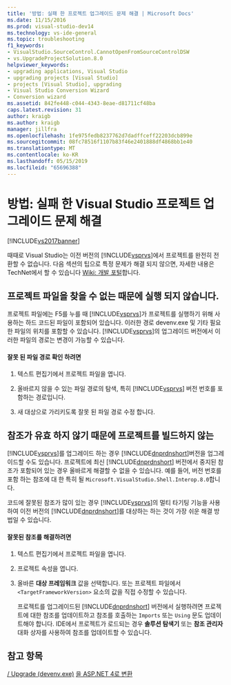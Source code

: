 ```yaml
---
title: '방법: 실패 한 프로젝트 업그레이드 문제 해결 | Microsoft Docs'
ms.date: 11/15/2016
ms.prod: visual-studio-dev14
ms.technology: vs-ide-general
ms.topic: troubleshooting
f1_keywords:
- VisualStudio.SourceControl.CannotOpenFromSourceControlDSW
- vs.UpgradeProjectSolution.8.0
helpviewer_keywords:
- upgrading applications, Visual Studio
- upgrading projects [Visual Studio]
- projects [Visual Studio], upgrading
- Visual Studio Conversion Wizard
- Conversion wizard
ms.assetid: 842fe448-c044-4343-8eae-d81711cf48ba
caps.latest.revision: 31
author: kraigb
ms.author: kraigb
manager: jillfra
ms.openlocfilehash: 1fe975fedb8237762d7dadffceff22203dcb899e
ms.sourcegitcommit: 08fc78516f1107b83f46e2401888df4868bb1e40
ms.translationtype: MT
ms.contentlocale: ko-KR
ms.lasthandoff: 05/15/2019
ms.locfileid: "65696388"
---
```

# <a name="how-to-troubleshoot-unsuccessful-visual-studio-project-upgrades"></a>방법: 실패 한 Visual Studio 프로젝트 업그레이드 문제 해결
[!INCLUDE[vs2017banner](../includes/vs2017banner.md)]

때때로 Visual Studio는 이전 버전의 [!INCLUDE[vsprvs](../includes/vsprvs-md.md)]에서 프로젝트를 완전히 전환할 수 없습니다. 다음 섹션의 팁으로 특정 문제가 해결 되지 않으면, 자세한 내용은 TechNet에서 할 수 있습니다 [Wiki: 개발 포털](http://go.microsoft.com/fwlink/?LinkId=254808)합니다.

## <a name="the-project-does-not-run-because-files-are-not-found"></a>프로젝트 파일을 찾을 수 없는 때문에 실행 되지 않습니다.
 프로젝트 파일에는 F5를 누를 때 [!INCLUDE[vsprvs](../includes/vsprvs-md.md)]가 프로젝트를 실행하기 위해 사용하는 하드 코드된 파일이 포함되어 있습니다. 이러한 경로 devenv.exe 및 기타 필요한 파일의 위치를 포함할 수 있습니다. [!INCLUDE[vsprvs](../includes/vsprvs-md.md)]의 업그레이드 버전에서 이러한 파일의 경로는 변경이 가능할 수 있습니다.

#### <a name="to-resolve-incorrect-file-paths"></a>잘못 된 파일 경로 확인 하려면

1. 텍스트 편집기에서 프로젝트 파일을 엽니다.

2. 올바르지 않을 수 있는 파일 경로의 탐색, 특히 [!INCLUDE[vsprvs](../includes/vsprvs-md.md)] 버전 번호를 포함하는 경로입니다.

3. 새 대상으로 가리키도록 잘못 된 파일 경로 수정 합니다.

## <a name="the-project-does-not-build-because-references-are-not-valid"></a>참조가 유효 하지 않기 때문에 프로젝트를 빌드하지 않는
 [!INCLUDE[vsprvs](../includes/vsprvs-md.md)]를 업그레이드 하는 경우 [!INCLUDE[dnprdnshort](../includes/dnprdnshort-md.md)]버전을 업그레이드할 수도 있습니다. 프로젝트에 최신 [!INCLUDE[dnprdnshort](../includes/dnprdnshort-md.md)] 버전에서 중지된 참조가 포함되어 있는 경우 올바르게 해결할 수 없을 수 있습니다. 예를 들어, 버전 번호를 포함 하는 참조에 대 한 특히 될 `Microsoft.VisualStudio.Shell.Interop.8.0`합니다.

 코드에 잘못된 참조가 많이 있는 경우 [!INCLUDE[vsprvs](../includes/vsprvs-md.md)]의 멀티 타기팅 기능을 사용하여 이전 버전의 [!INCLUDE[dnprdnshort](../includes/dnprdnshort-md.md)]를 대상하는 하는 것이 가장 쉬운 해결 방법일 수 있습니다.

#### <a name="to-resolve-incorrect-references"></a>잘못된 참조를 해결하려면

1. 텍스트 편집기에서 프로젝트 파일을 엽니다.

2. 프로젝트 속성을 엽니다.

3. 올바른 **대상 프레임워크** 값을 선택합니다. 또는 프로젝트 파일에서 `<TargetFrameworkVersion>` 요소의 값을 직접 수정할 수 있습니다.

   프로젝트를 업그레이드된 [!INCLUDE[dnprdnshort](../includes/dnprdnshort-md.md)] 버전에서 실행하려면 프로젝트에 대한 참조를 업데이트하고 참조를 호출하는 `Imports` 또는 `Using` 문도 업데이트해야 합니다. IDE에서 프로젝트가 로드되는 경우 **솔루션 탐색기** 또는 **참조 관리자** 대화 상자를 사용하여 참조를 업데이트할 수 있습니다.

## <a name="see-also"></a>참고 항목
 [/ Upgrade (devenv.exe)](../ide/reference/upgrade-devenv-exe.md) [을 ASP.NET 4로 변환](https://msdn.microsoft.com/library/790147c6-36c1-41b5-a52d-30b9ccd2bd10)
